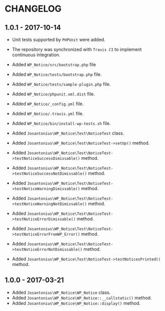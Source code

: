 # CHANGELOG

## 1.0.1 - 2017-10-14

* Unit tests supported by `PHPUnit` were added.

* The repository was synchronized with `Travis CI` to implement continuous integration.

* Added `WP_Notice/src/bootstrap.php` file

* Added `WP_Notice/tests/bootstrap.php` file.
* Added `WP_Notice/tests/sample-plugin.php` file.

* Added `WP_Notice/phpunit.xml.dist` file.
* Added `WP_Notice/_config.yml` file.
* Added `WP_Notice/.travis.yml` file.

* Added `WP_Notice/bin/install-wp-tests.sh` file.

* Added `Josantonius\WP_Notice\Test\NoticeTest` class.
* Added `Josantonius\WP_Notice\Test\NoticeTest->setUp()` method.
* Added `Josantonius\WP_Notice\Test\NoticeTest->testNoticeSuccessDimissable()` method.
* Added `Josantonius\WP_Notice\Test\NoticeTest->testNoticeSuccessNotDimissable()` method.
* Added `Josantonius\WP_Notice\Test\NoticeTest->testNoticeWarningDimissable()` method.
* Added `Josantonius\WP_Notice\Test\NoticeTest->testNoticeWarningNotDimissable()` method.
* Added `Josantonius\WP_Notice\Test\NoticeTest->testNoticeErrorDimissable()` method.
* Added `Josantonius\WP_Notice\Test\NoticeTest->testNoticeErrorFromWP_Error()` method.
* Added `Josantonius\WP_Notice\Test\NoticeTest->testNoticeErrorNotDimissable()` method.
* Added `Josantonius\WP_Notice\Test\NoticeTest->testNoticesPrinted()` method.

## 1.0.0 - 2017-03-21
* Added `Josantonius\WP_Notice\WP_Notice` class.
* Added `Josantonius\WP_Notice\WP_Notice::__callstatic()` method.
* Added `Josantonius\WP_Notice\WP_Notice::display()` method.